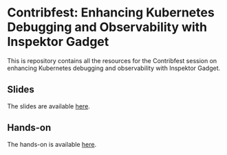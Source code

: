 # Contribfest: Enhancing Kubernetes Debugging and Observability with Inspektor Gadget

This is repository contains all the resources for the Contribfest session on
enhancing Kubernetes debugging and observability with Inspektor Gadget.

## Slides

The slides are available [here](slides.pdf).

## Hands-on

The hands-on is available [here](hands-on.md).
